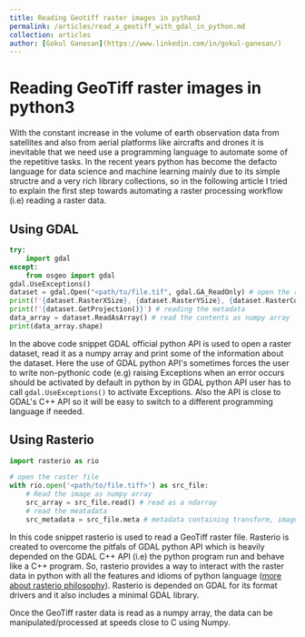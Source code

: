 ```yaml
---
title: Reading Geotiff raster images in python3
permalink: /articles/read_a_geotiff_with_gdal_in_python.md
collection: articles
author: [Gokul Ganesan](https://www.linkedin.com/in/gokul-ganesan/)
---
```


# Reading GeoTiff raster images in python3

With the constant increase in the volume of earth observation data from satellites and also from aerial platforms like aircrafts and drones it is inevitable that we need use a programming language to automate some of the repetitive tasks. In the recent years python has become the defacto language for data science and machine learning mainly due to its simple structre and a very rich library collections, so in the following article I tried to explain the first step towards automating a raster processing workflow (i.e) reading a raster data.

## Using GDAL

```python
try:
    import gdal
except:
    from osgeo import gdal
gdal.UseExceptions()
dataset = gdal.Open("<path/to/file.tif", gdal.GA_ReadOnly) # open the raster file
print(f'{dataset.RasterXSize}, {dataset.RasterYSize}, {dataset.RasterCount}')
print(f'{dataset.GetProjection()}') # reading the metadata
data_array = dataset.ReadAsArray() # read the contents as numpy array
print(data_array.shape)
```

In the above code snippet GDAL official python API is used to open a raster dataset, read it as a numpy array and print some of the information about the dataset. Here the use of GDAL python API's sometimes forces the user to write non-pythonic code (e.g) raising Exceptions when an error occurs should be activated by default in python by in GDAL python API user has to call `gdal.UseExceptions()` to activate Exceptions. Also the API is close to GDAL's C++ API so it will be easy to switch to a different programming language if needed.

## Using Rasterio

```python
import rasterio as rio

# open the raster file
with rio.open('<path/to/file.tiff>') as src_file:
    # Read the image as numpy array
    src_array = src_file.read() # read as a ndarray
    # read the meatadata
    src_metadata = src_file.meta # metadata containing transform, image size, dtype etc
```

In this code snippet rasterio is used to read a GeoTiff raster file. Rasterio is created to overcome the pitfals of GDAL python API which is heavily depended on the GDAL C++ API (i.e) the python program run and behave like a C++ program. So, rasterio provides a way to interact with the raster data in python with all the features and idioms of python language ([more about rasterio philosophy](https://rasterio.readthedocs.io/en/stable/intro.html)). Rasterio is depended on GDAL for its format drivers and it also includes a minimal GDAL library.

Once the GeoTiff raster data is read as a numpy array, the data can be manipulated/processed at speeds close to C using Numpy.
